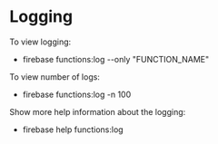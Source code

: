 # Logging

To view logging:
- firebase functions:log --only "FUNCTION_NAME"

To view number of logs:
- firebase functions:log -n 100

Show more help information about the logging:
- firebase help functions:log


